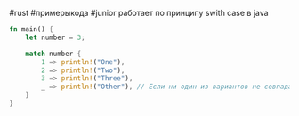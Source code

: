 #rust #примерыкода #junior 
работает по принципу swith case в java

```rust
fn main() {
    let number = 3;

    match number {
        1 => println!("One"),
        2 => println!("Two"),
        3 => println!("Three"),
        _ => println!("Other"), // Если ни один из вариантов не совпадает
    }
}
```
